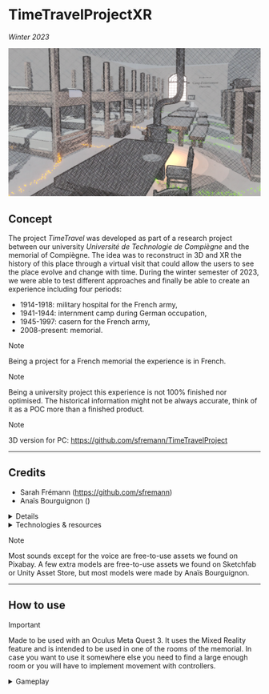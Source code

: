 # TimeTravelProjectXR

*Winter 2023*

![image](ReadMeResources/Preview.png)

## Concept

The project *TimeTravel* was developed as part of a research project between our university *Université de Technologie de Compiègne* and the memorial of Compiègne. The idea was to reconstruct in 3D and XR the history of this place through a virtual visit that could allow the users to see the place evolve and change with time. During the winter semester of 2023, we were able to test different approaches and finally be able to create an experience including four periods: 
- 1914-1918: military hospital for the French army,
- 1941-1944: internment camp during German occupation,
- 1945-1997: casern for the French army,
- 2008-present: memorial.

> [!NOTE]  
> Being a project for a French memorial the experience is in French.

> [!NOTE]  
> Being a university project this experience is not 100% finished nor optimised. The historical information might not be always accurate, think of it as a POC more than a finished product.

> [!NOTE] 
> 3D version for PC: https://github.com/sfremann/TimeTravelProject

---

## Credits

- Sarah Frémann (https://github.com/sfremann) 
- Anaïs Bourguignon ()

<details>
  <summary>Details</summary>

  ### Design & Writing
  
  - Scenario: Sarah Frémann & Anaïs Bourguignon
  - Dialogue: Sarah Frémann
  - Historical research: Sarah Frémann & Anaïs Bourguignon

  ![image](ReadMeResources/Plan.png)

  ### Programming & Engineering
  
  - Gameplay: Sarah Frémann
  - Environment behavior: Sarah Frémann
  - Putting things together/ Solving conflict: mostly Sarah Frémann with help from Anaïs Bourguignon
  - Testing/ Debug: mostly Sarah Frémann with help from Anaïs Bourguignon
  
  ### Visuals
  
  - Effects & transitions / shaders: Sarah Frémann
  - Models & environment: Anaïs Bourguignon

  ![image](ReadMeResources/Shader.png)
  
  ### Audio 
  
  - Sound selection: Sarah Frémann & Anaïs Bourguignon
  - Effects & transitions: Sarah Frémann
  - Voice & recording: Sarah Frémann

  ![image](ReadMeResources/SoundZones.png)

</details>

<details>
  <summary>Technologies & resources</summary>

  - Unity 2022.3.4f1
  - Audacity
  - Blender
</details>

> [!NOTE] 
> Most sounds except for the voice are free-to-use assets we found on Pixabay. A few extra models are free-to-use assets we found on Sketchfab or Unity Asset Store, but most models were made by Anaïs Bourguignon.

---

## How to use

> [!IMPORTANT]  
> Made to be used with an Oculus Meta Quest 3. It uses the Mixed Reality feature and is intended to be used in one of the rooms of the memorial. In case you want to use it somewhere else you need to find a large enough room or you will have to implement movement with controllers.

<details>
  <summary>Gameplay</summary>

  The game is developed for Oculus Meta Quest 3 and uses Mixed Reality. You can move inside the experience by physically moving through the place you are in.    
  
  If you move inside a green or yellow glowing circle you will be able to listen to some historical information. If the voice stops and you move out of the circle it will turn blue, meaning there is nothing left to listen in this zone. If you step out of the circle while the audio is playing the circle will remain yellow, meaning you can get inside again to finish the audio you started. A green zone is a zone you have never been in yet. Once all zones are either yellow or blue you can come closer to the picture close to the window and move to the next period.
  
  To exit go to Meta Quest menu and quit the application.

</details>
